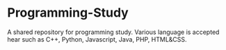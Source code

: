 # Programming-Study
A shared repository for programming study. Various language is accepted hear such as C++, Python, Javascript, Java, PHP, HTML&amp;CSS.
